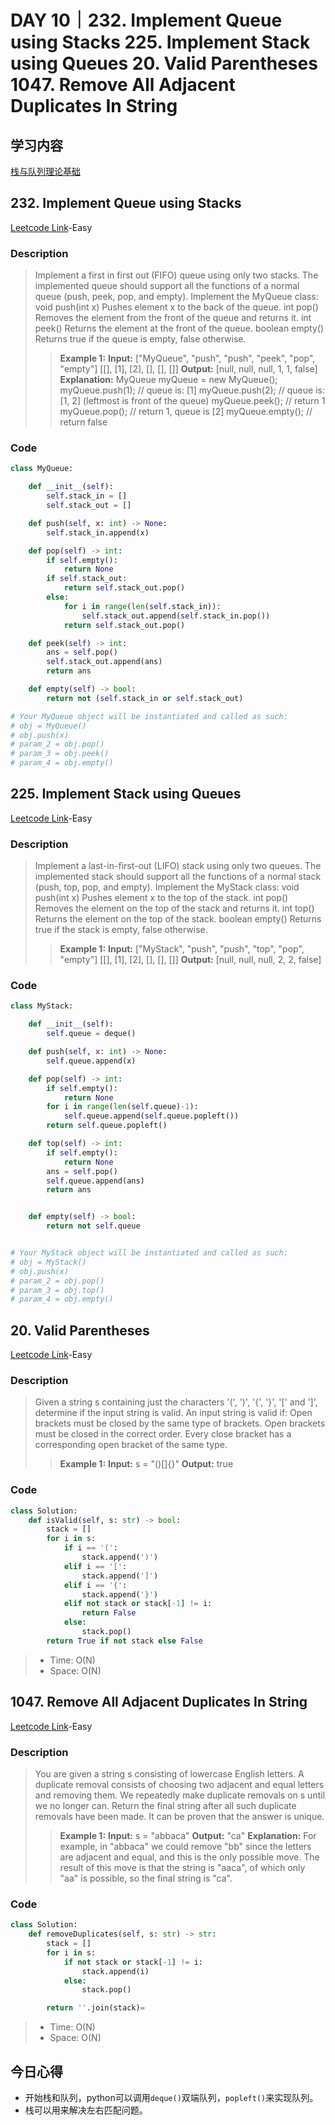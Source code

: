 # DAY 10｜232. Implement Queue using Stacks 225. Implement Stack using Queues 20. Valid Parentheses 1047. Remove All Adjacent Duplicates In String
## 学习内容
[栈与队列理论基础](https://programmercarl.com/%E6%A0%88%E4%B8%8E%E9%98%9F%E5%88%97%E7%90%86%E8%AE%BA%E5%9F%BA%E7%A1%80.html)
## 232. Implement Queue using Stacks
[Leetcode Link](https://leetcode.cn/problems/implement-queue-using-stacks/description/)-Easy
### Description
>Implement a first in first out (FIFO) queue using only two stacks.
>The implemented queue should support all the functions of a normal queue (push, peek, pop, and empty).
>Implement the MyQueue class:
>void push(int x) Pushes element x to the back of the queue.
>int pop() Removes the element from the front of the queue and returns it.
>int peek() Returns the element at the front of the queue.
>boolean empty() Returns true if the queue is empty, false otherwise.
>>**Example 1:**
>>**Input:**
>>["MyQueue", "push", "push", "peek", "pop", "empty"]
>>[[], [1], [2], [], [], []]
>>**Output:**
>>[null, null, null, 1, 1, false]
>>**Explanation:**
>>MyQueue myQueue = new MyQueue();
>>myQueue.push(1); // queue is: [1]
>>myQueue.push(2); // queue is: [1, 2] (leftmost is front of the queue)
>>myQueue.peek(); // return 1
>>myQueue.pop(); // return 1, queue is [2]
>>myQueue.empty(); // return false
### Code
```python
class MyQueue:

    def __init__(self):
        self.stack_in = []
        self.stack_out = []

    def push(self, x: int) -> None:
        self.stack_in.append(x)

    def pop(self) -> int:
        if self.empty():
            return None
        if self.stack_out:
            return self.stack_out.pop()
        else:
            for i in range(len(self.stack_in)):
                self.stack_out.append(self.stack_in.pop())
            return self.stack_out.pop()

    def peek(self) -> int:
        ans = self.pop()
        self.stack_out.append(ans)
        return ans

    def empty(self) -> bool:
        return not (self.stack_in or self.stack_out)

# Your MyQueue object will be instantiated and called as such:
# obj = MyQueue()
# obj.push(x)
# param_2 = obj.pop()
# param_3 = obj.peek()
# param_4 = obj.empty()
```
## 225. Implement Stack using Queues
[Leetcode Link](https://leetcode.cn/problems/implement-stack-using-queues/description/)-Easy
### Description
>Implement a last-in-first-out (LIFO) stack using only two queues. The implemented stack should support all the functions of a normal stack (push, top, pop, and empty).
>Implement the MyStack class:
>void push(int x) Pushes element x to the top of the stack.
>int pop() Removes the element on the top of the stack and returns it.
>int top() Returns the element on the top of the stack.
>boolean empty() Returns true if the stack is empty, false otherwise.
>>**Example 1:**
>>**Input:**
>>["MyStack", "push", "push", "top", "pop", "empty"]
>>[[], [1], [2], [], [], []]
>>**Output:**
>>[null, null, null, 2, 2, false]
### Code
```python
class MyStack:

    def __init__(self):
        self.queue = deque()

    def push(self, x: int) -> None:
        self.queue.append(x)

    def pop(self) -> int:
        if self.empty():
            return None
        for i in range(len(self.queue)-1):
            self.queue.append(self.queue.popleft())
        return self.queue.popleft()

    def top(self) -> int:
        if self.empty():
            return None
        ans = self.pop()
        self.queue.append(ans)
        return ans


    def empty(self) -> bool:
        return not self.queue


# Your MyStack object will be instantiated and called as such:
# obj = MyStack()
# obj.push(x)
# param_2 = obj.pop()
# param_3 = obj.top()
# param_4 = obj.empty()
```
## 20. Valid Parentheses
[Leetcode Link](https://leetcode.cn/problems/valid-parentheses/description/)-Easy
### Description
>Given a string s containing just the characters '(', ')', '{', '}', '[' and ']', determine if the input string is valid.
>An input string is valid if:
>Open brackets must be closed by the same type of brackets.
>Open brackets must be closed in the correct order.
>Every close bracket has a corresponding open bracket of the same type.
>>**Example 1:**
>>**Input:**
>> s = "()[]{}"
>>**Output:**
>>true
### Code
```python
class Solution:
    def isValid(self, s: str) -> bool:
        stack = []
        for i in s:
            if i == '(':
                stack.append(')')
            elif i == '[':
                stack.append(']')
            elif i == '{':
                stack.append('}')
            elif not stack or stack[-1] != i:
                return False
            else:
                stack.pop()
        return True if not stack else False
```
> - Time: O(N)
> - Space: O(N)
## 1047. Remove All Adjacent Duplicates In String
[Leetcode Link](https://leetcode.cn/problems/remove-all-adjacent-duplicates-in-string/description/)-Easy
### Description
>You are given a string s consisting of lowercase English letters. A duplicate removal consists of choosing two adjacent and equal letters and removing them.
>We repeatedly make duplicate removals on s until we no longer can.
>Return the final string after all such duplicate removals have been made. It can be proven that the answer is unique.
>>**Example 1:**
>>**Input:**
>> s = "abbaca"
>>**Output:**
>>"ca"
>>**Explanation:**
>>For example, in "abbaca" we could remove "bb" since the letters are adjacent and equal, and this is the only possible move.
>>The result of this move is that the string is "aaca", of which only "aa" is possible, so the final string is "ca".
### Code
```python
class Solution:
    def removeDuplicates(self, s: str) -> str:
        stack = []
        for i in s:
            if not stack or stack[-1] != i:
                stack.append(i)
            else:
                stack.pop()

        return ''.join(stack)=
```
> - Time: O(N)
> - Space: O(N)
## 今日心得
- 开始栈和队列，python可以调用`deque()`双端队列，`popleft()`来实现队列。
- 栈可以用来解决左右匹配问题。
